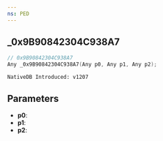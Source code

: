 ```yaml
---
ns: PED
---
```

## _0x9B90842304C938A7

```c
// 0x9B90842304C938A7
Any _0x9B90842304C938A7(Any p0, Any p1, Any p2);
```

```
NativeDB Introduced: v1207
```

## Parameters
* **p0**:
* **p1**:
* **p2**:

